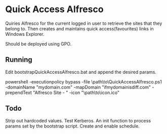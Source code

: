 # Quick Access Alfresco

Quiries Alfresco for the current logged in user to retrieve the sites that they belong to. Then creates and maintains quick access(favourites) links in Windows Explorer. 

Should be deployed using GPO.

## Running 
Edit bootstrapQuickAccessAlfresco.bat and append the desired params.

powershell -executionpolicy bypass -file \\path\to\QuickAccessAlfresco.ps1 -domainName "mydomain.com" -mapDomain "ifmydomainisdiff.com" -prependText "Alfresco Site - " -icon "\\path\to\icon.ico"

## Todo
Strip out hardcoded values.
Test Kerberos.
An init function to process params set by the bootstrap script.
Create and enable schedule.
